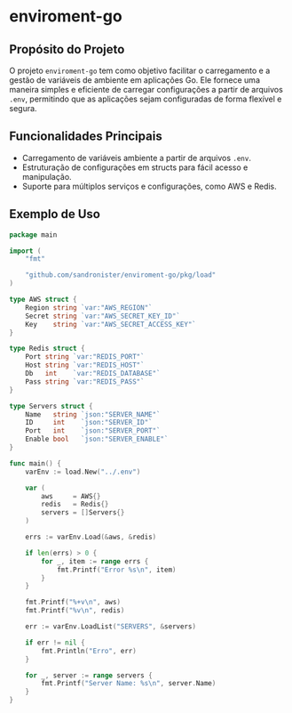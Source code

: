 # enviroment-go

## Propósito do Projeto

O projeto `enviroment-go` tem como objetivo facilitar o carregamento e a gestão de variáveis de ambiente em aplicações Go. Ele fornece uma maneira simples e eficiente de carregar configurações a partir de arquivos `.env`, permitindo que as aplicações sejam configuradas de forma flexível e segura.

## Funcionalidades Principais

- Carregamento de variáveis ambiente a partir de arquivos `.env`.
- Estruturação de configurações em structs para fácil acesso e manipulação.
- Suporte para múltiplos serviços e configurações, como AWS e Redis.

## Exemplo de Uso

```go
package main

import (
    "fmt"

    "github.com/sandronister/enviroment-go/pkg/load"
)

type AWS struct {
    Region string `var:"AWS_REGION"`
    Secret string `var:"AWS_SECRET_KEY_ID"`
    Key    string `var:"AWS_SECRET_ACCESS_KEY"`
}

type Redis struct {
    Port string `var:"REDIS_PORT"`
    Host string `var:"REDIS_HOST"`
    Db   int    `var:"REDIS_DATABASE"`
    Pass string `var:"REDIS_PASS"`
}

type Servers struct {
    Name   string `json:"SERVER_NAME"`
    ID     int    `json:"SERVER_ID"`
    Port   int    `json:"SERVER_PORT"`
    Enable bool   `json:"SERVER_ENABLE"`
}

func main() {
    varEnv := load.New("../.env")

    var (
        aws     = AWS{}
        redis   = Redis{}
        servers = []Servers{}
    )

    errs := varEnv.Load(&aws, &redis)

    if len(errs) > 0 {
        for _, item := range errs {
            fmt.Printf("Error %s\n", item)
        }
    }

    fmt.Printf("%+v\n", aws)
    fmt.Printf("%v\n", redis)

    err := varEnv.LoadList("SERVERS", &servers)

    if err != nil {
        fmt.Println("Erro", err)
    }

    for _, server := range servers {
        fmt.Printf("Server Name: %s\n", server.Name)
    }
}